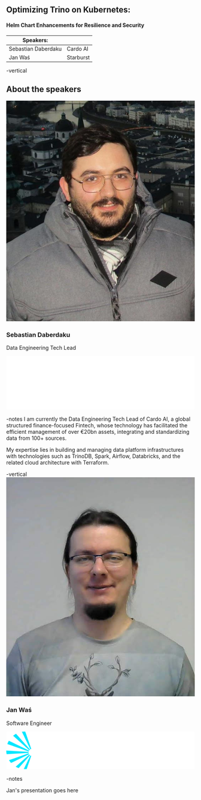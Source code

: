 ## Optimizing Trino on Kubernetes:
#### Helm Chart Enhancements for Resilience and Security

| Speakers:           |           |
|---------------------|-----------|
| Sebastian Daberdaku | Cardo AI  |
| Jan Wa&sacute;      | Starburst |

-vertical

## About the speakers
![](./../assets/Sebastian_Daberdaku.jpg)  <!-- .element width="15%" style="float: none;" title="Sebastian Daberdaku" -->

### Sebastian Daberdaku

Data Engineering Tech Lead

![](./../assets/cardo-ai-logo.png)  <!-- .element width="40%" style="float: none;" title="Cardo AI Logo" -->

-notes 
I am currently the Data Engineering Tech Lead of Cardo AI, a global structured finance-focused Fintech, whose technology has facilitated the efficient management of over &euro;20bn assets, integrating and standardizing data from 100+ sources. 

My expertise lies in building and managing data platform infrastructures with technologies such as TrinoDB, Spark, Airflow, Databricks, and the related cloud architecture with Terraform. 

-vertical
![](./../assets/Jan_Was.jpg)  <!-- .element width="15%" style="float: none;" title="Jan Wa&sacute;" -->

### Jan Wa&sacute;

Software Engineer

![](./../assets/starburst_logo.png)  <!-- .element width="40%" style="float: none;" title="Starburst Logo" -->

-notes 

Jan's presentation goes here

